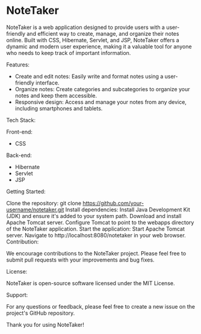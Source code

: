 # NoteTaker
NoteTaker is a web application designed to provide users with a user-friendly and efficient way to create, manage, and organize their notes online. Built with CSS, Hibernate, Servlet, and JSP, NoteTaker offers a dynamic and modern user experience, making it a valuable tool for anyone who needs to keep track of important information.

Features:
* Create and edit notes: Easily write and format notes using a user-friendly interface.
* Organize notes: Create categories and subcategories to organize your notes and keep them accessible.
* Responsive design: Access and manage your notes from any device, including smartphones and tablets.

Tech Stack:

Front-end:
 * CSS
   
Back-end:
 * Hibernate
 * Servlet
 * JSP

Getting Started:

Clone the repository:
git clone https://github.com/your-username/notetaker.git
Install dependencies:
Install Java Development Kit (JDK) and ensure it's added to your system path.
Download and install Apache Tomcat server.
Configure Tomcat to point to the webapps directory of the NoteTaker application.
Start the application:
Start Apache Tomcat server.
Navigate to http://localhost:8080/notetaker in your web browser.
Contribution:

We encourage contributions to the NoteTaker project. Please feel free to submit pull requests with your improvements and bug fixes.

License:

NoteTaker is open-source software licensed under the MIT License.

Support:

For any questions or feedback, please feel free to create a new issue on the project's GitHub repository.

Thank you for using NoteTaker!
